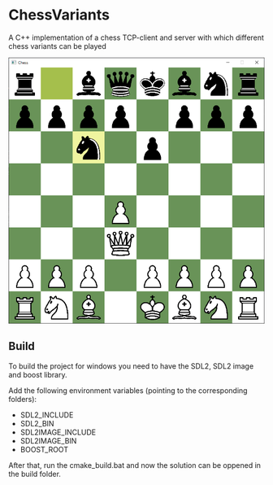 # ChessVariants
A C++ implementation of a chess TCP-client and server with which different chess variants can be played

![Chess](/Images/Readme.png)

## Build

To build the project for windows you need to have the SDL2, SDL2 image and boost library.

Add the following environment variables (pointing to the corresponding folders):

* SDL2_INCLUDE
* SDL2_BIN
* SDL2IMAGE_INCLUDE
* SDL2IMAGE_BIN
* BOOST_ROOT

After that, run the cmake_build.bat and now the solution can be oppened in the build folder.
